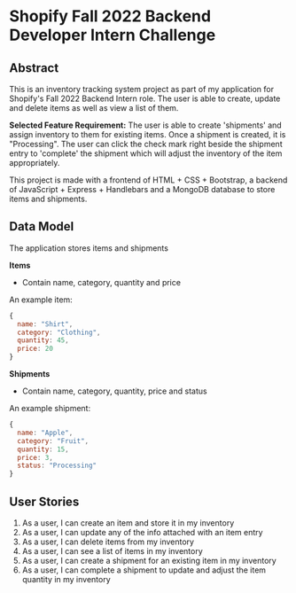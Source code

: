 # Shopify Fall 2022 Backend Developer Intern Challenge

## Abstract

This is an inventory tracking system project as part of my application for Shopify's Fall 2022 Backend Intern role. The user is able to create, update and delete
items as well as view a list of them.

**Selected Feature Requirement:**
The user is able to create 'shipments' and assign inventory to them for existing items. Once a shipment is created, it is "Processing".
The user can click the check mark right beside the shipment entry to 'complete' the shipment which will adjust the inventory of the item appropriately.

This project is made with a frontend of HTML + CSS + Bootstrap, a backend of JavaScript + Express + Handlebars and a MongoDB database to store items and shipments.


## Data Model

The application stores items and shipments

**Items**
* Contain name, category, quantity and price

An example item:

```javascript
{
  name: "Shirt",
  category: "Clothing",
  quantity: 45,
  price: 20
}
```

**Shipments**
* Contain name, category, quantity, price and status

An example shipment:

```javascript
{
  name: "Apple",
  category: "Fruit",
  quantity: 15,
  price: 3,
  status: "Processing"
}
```

## User Stories

1. As a user, I can create an item and store it in my inventory
2. As a user, I can update any of the info attached with an item entry
3. As a user, I can delete items from my inventory
4. As a user, I can see a list of items in my inventory
5. As a user, I can create a shipment for an existing item in my inventory
6. As a user, I can complete a shipment to update and adjust the item quantity in my inventory

